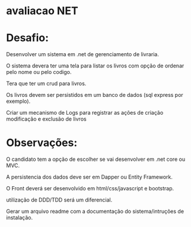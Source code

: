 # avaliacao NET
# Desafio:

Desenvolver um sistema em .net de gerenciamento de livraria.

O sistema devera ter uma tela para listar os livros com opção de ordenar pelo nome ou pelo codigo.

Tera que ter um crud para livros.

Os livros devem ser persistidos em um banco de dados (sql express por exemplo).

Criar um mecanismo de Logs para registrar as ações de criação modificação e exclusão de livros

# Observações:

O candidato tem a opção de escolher se vai desenvolver em .net core ou MVC.

A persistencia dos dados deve ser em Dapper ou Entity Framework.

O Front deverá ser desenvolvido em html/css/javascript e bootstrap.

utilização de DDD/TDD será um diferencial.

Gerar um arquivo readme com a documentação do sistema/intruções de instalação.
